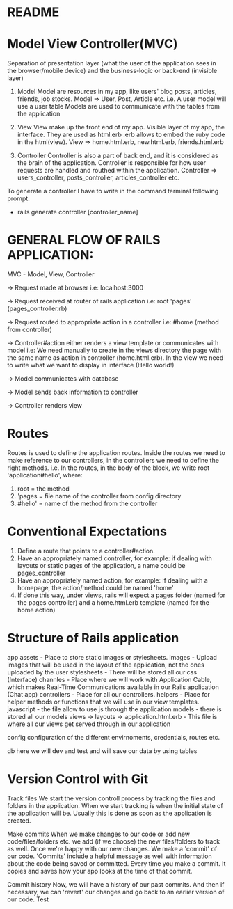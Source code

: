 # README

# Model View Controller(MVC)
Separation of presentation layer (what the user of the application sees in the browser/mobile device)
and the business-logic or back-end (invisible layer)

1. Model
Model are resources in my app, like users' blog posts, articles, friends, job stocks.
Model => User, Post, Article etc.
i.e. A user model will use a user table
Models are used to communicate with the tables from the application

2. View
View make up the front end of my app. Visible layer of my app, the interface. They are used as html.erb
.erb allows to embed the ruby code in the html(view).
View => home.html.erb, new.html.erb, friends.html.erb

3. Controller
Controller is also a part of back end, and it is considered as the brain of the application.
Controller is responsible for how user requests are handled and routhed within the application.
Controller => users_controller, posts_controller, articles_controller etc.

To generate a controller I have to write in the command terminal following prompt:
* rails generate controller [controller_name] 

# GENERAL FLOW OF RAILS APPLICATION:

MVC - Model, View, Controller

-> Request made at browser i.e: localhost:3000

-> Request received at router of rails application i.e: root 'pages' (pages_controller.rb)

-> Request routed to appropriate action in a controller i.e: #home (method from controller)

-> Controller#action either renders a view template or communicates with model i.e: We need manually to create in the views directory the page with the same name as action in controller (home.html.erb). In the view we need to write what we want to display in interface (Hello world!)

-> Model communicates with database

-> Model sends back information to controller

-> Controller renders view

# Routes

Routes is used to define the application routes. Inside the routes we need to
make reference to our controllers, in the controllers we need to define the right methods.
i.e. In the routes, in the body of the block, we write root 'application#hello', where:
1. root = the method
2. 'pages = file name of the controller from config directory
3. #hello' = name of the method from the controller

# Conventional Expectations

1. Define a route that points to a controller#action.
2. Have an appropriately named controller, for example: if dealing with layouts or static  pages of the application, a name could be pages_controller
3. Have an appropriately named action, for example: if dealing with a homepage, the action/method could be named 'home'
4. If done this way, under views, rails will expect a pages folder (named for the pages controller) and a home.html.erb template (named for the home action)

# Structure of Rails application

app
  assets - Place to store static images or stylesheets.
    images - Upload images that will be used in the layout of the application, not the ones uploaded by the user
    stylesheets - There will be stored all our css (Interface)
  channles - Place where we will work with Application Cable, which makes Real-Time Communications available in our Rails application (Chat app)
  controllers - Place for all our controllers. 
  helpers - Place for helper methods or functions that we will use in our view templates.
  javascript - the file allow to use js through the application
  models - there is stored all our models
  views -> layouts -> application.html.erb - This file is where all our views get served through in our application

config
  configuration of the different envirnoments, credentials, routes etc.

db
  here we will dev and test and will save our data by using tables

# Version Control with Git

Track files
We start the version controll process by tracking the files and folders in the application. 
When we start tracking is when the initial state of the application will be.
Usually this is done as soon as the application is created.

Make commits
When we make changes to our code or add new code/files/folders etc. we add (if we choose) the new files/folders to track as well.
Once we're happy with our new changes. We make a 'commit' of our code.
'Commits' include a helpful message as well with information about the code being saved or committed.
Every time you make a commit. It copies and saves how your app looks at the time of that commit.

Commit history
Now, we will have a history of our past commits. And then if necessary, we can 'revert' our changes and go back to an earlier version of our code.
Test